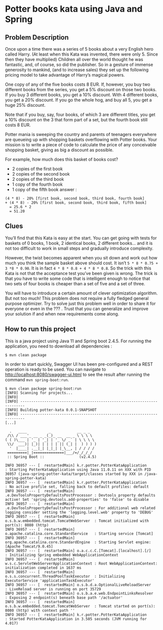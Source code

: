 # Potter books kata using Java and Spring

## Problem Description
Once upon a time there was a series of 5 books about a very English hero called Harry.
(At least when this Kata was invented, there were only 5. Since then they have multiplied)
Children all over the world thought he was fantastic, and, of course, so did the publisher.
So in a gesture of immense generosity to mankind, (and to increase sales) they set up the following
pricing model to take advantage of Harry’s magical powers.

One copy of any of the five books costs 8 EUR. If, however, you buy two different books from the series,
you get a 5% discount on those two books. If you buy 3 different books, you get a 10% discount.
With 4 different books, you get a 20% discount. If you go the whole hog, and buy all 5, you get a huge
25% discount.

Note that if you buy, say, four books, of which 3 are different titles, you get a 10% discount on the 3
that form part of a set, but the fourth book still costs 8 EUR.

Potter mania is sweeping the country and parents of teenagers everywhere are queueing up with shopping
baskets overflowing with Potter books. Your mission is to write a piece of code to calculate the price
of any conceivable shopping basket, giving as big a discount as possible.

For example, how much does this basket of books cost?

* 2 copies of the first book
* 2 copies of the second book
* 2 copies of the third book
* 1 copy of the fourth book
* 1 copy of the fifth book
answer :
```
(4 * 8) - 20% [first book, second book, third book, fourth book]
+ (4 * 8) - 20% [first book, second book, third book, fifth book]
  = 25.6 * 2
  = 51.20
```

## Clues
You’ll find that this Kata is easy at the start. You can get going with tests for baskets of 0 books,
1 book, 2 identical books, 2 different books… and it is not too difficult to work in small steps and
gradually introduce complexity.

However, the twist becomes apparent when you sit down and work out how much you think the sample basket
above should cost. It isn’t `5 * 8 * 0.75 + 3 *8 * 0.90`. It is in fact `4 * 8 * 0.8 + 4 * 8 * 0.8`.
So the trick with this Kata is not that the acceptance test you’ve been given is wrong.
The trick is that you have to write some code that is intelligent enough to notice that two sets of four
books is cheaper than a set of five and a set of three.

You will have to introduce a certain amount of clever optimization algorithm. But not too much!
This problem does not require a fully fledged general purpose optimizer. Try to solve just this
problem well in order to share it for everyone or even in the ??? . Trust that you can generalize
and improve your solution if and when new requirements come along.

## How to run this project
This is a java project using Java 11 and Spring boot 2.4.5.
For running the application, you need to download all dependencies :
```
$ mvn clean package
```

In order to start quickly, Swagger UI has been pre-configured and a REST operation is ready to be used.
You can navigate to [http://localhost:8080/swagger-ui.html](http://localhost:8080/swagger-ui.html) to
see the result after running the command `mvn spring-boot:run`.

```shell
$ mvn clean package spring-boot:run
[INFO] Scanning for projects...
[INFO]                                                                         
[INFO] ------------------------------------------------------------------------
[INFO] Building potter-kata 0.0.1-SNAPSHOT
[INFO] ------------------------------------------------------------------------
[...]

  .   ____          _            __ _ _
 /\\ / ___'_ __ _ _(_)_ __  __ _ \ \ \ \
( ( )\___ | '_ | '_| | '_ \/ _` | \ \ \ \
 \\/  ___)| |_)| | | | | || (_| |  ) ) ) )
  '  |____| .__|_| |_|_| |_\__, | / / / /
 =========|_|==============|___/=/_/_/_/
 :: Spring Boot ::                (v2.4.5)

INFO 36957 --- [  restartedMain] k.r.potter.PotterKataApplication         : Starting PotterKataApplication using Java 11.0.11 on XXX with PID 36957 (java-spring-potter-kata/target/classes started by XXX in /java-spring-potter-kata)
INFO 36957 --- [  restartedMain] k.r.potter.PotterKataApplication         : No active profile set, falling back to default profiles: default
INFO 36957 --- [  restartedMain] .e.DevToolsPropertyDefaultsPostProcessor : Devtools property defaults active! Set 'spring.devtools.add-properties' to 'false' to disable
INFO 36957 --- [  restartedMain] .e.DevToolsPropertyDefaultsPostProcessor : For additional web related logging consider setting the 'logging.level.web' property to 'DEBUG'
INFO 36957 --- [  restartedMain] o.s.b.w.embedded.tomcat.TomcatWebServer  : Tomcat initialized with port(s): 8080 (http)
INFO 36957 --- [  restartedMain] o.apache.catalina.core.StandardService   : Starting service [Tomcat]
INFO 36957 --- [  restartedMain] org.apache.catalina.core.StandardEngine  : Starting Servlet engine: [Apache Tomcat/9.0.45]
INFO 36957 --- [  restartedMain] o.a.c.c.C.[Tomcat].[localhost].[/]       : Initializing Spring embedded WebApplicationContext
INFO 36957 --- [  restartedMain] w.s.c.ServletWebServerApplicationContext : Root WebApplicationContext: initialization completed in 1637 ms
INFO 36957 --- [  restartedMain] o.s.s.concurrent.ThreadPoolTaskExecutor  : Initializing ExecutorService 'applicationTaskExecutor'
INFO 36957 --- [  restartedMain] o.s.b.d.a.OptionalLiveReloadServer       : LiveReload server is running on port 35729
INFO 36957 --- [  restartedMain] o.s.b.a.e.web.EndpointLinksResolver      : Exposing 2 endpoint(s) beneath base path '/actuator'
INFO 36957 --- [  restartedMain] o.s.b.w.embedded.tomcat.TomcatWebServer  : Tomcat started on port(s): 8080 (http) with context path ''
INFO 36957 --- [  restartedMain] k.r.potter.PotterKataApplication         : Started PotterKataApplication in 3.505 seconds (JVM running for 4.017)
```

